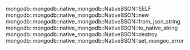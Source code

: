 mongodb::mongodb::native_mongodb::NativeBSON::SELF
mongodb::mongodb::native_mongodb::NativeBSON::new
mongodb::mongodb::native_mongodb::NativeBSON::from_json_string
mongodb::mongodb::native_mongodb::NativeBSON::to_native_string
mongodb::mongodb::native_mongodb::NativeBSON::destroy
mongodb::mongodb::native_mongodb::NativeBSON::set_mongoc_error